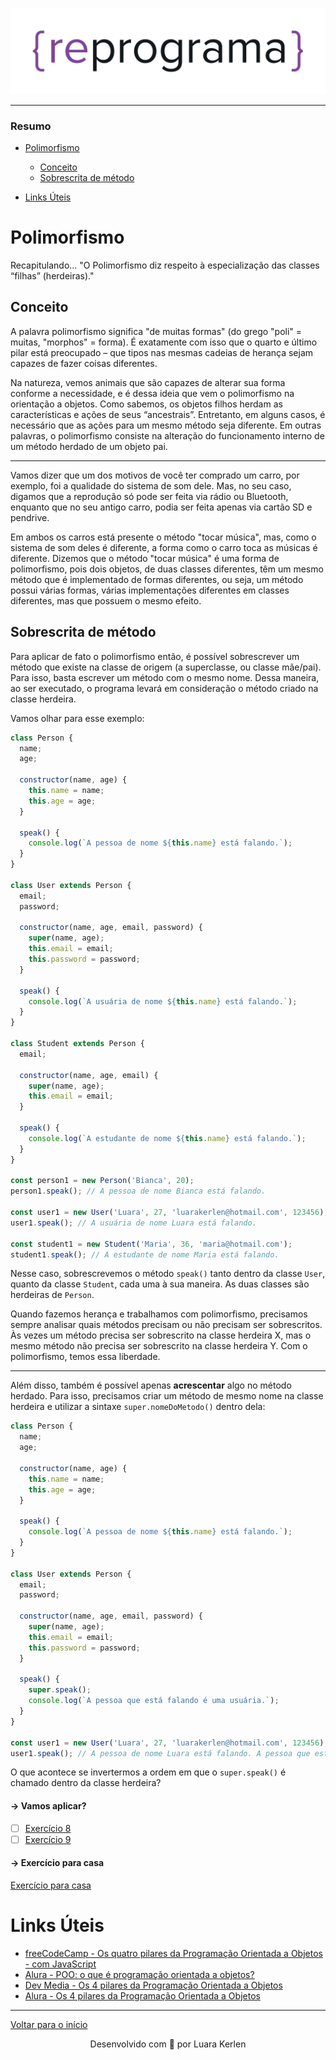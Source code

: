 <div align="center">

![Logo Light](../assets/reprograma-fundos-claros.png#gh-light-mode-only)

</div>

---

### Resumo

- [Polimorfismo](#polimorfismo)

  - [Conceito](#conceito)
  - [Sobrescrita de método](#sobrescrita-de-método)

- [Links Úteis](#links-úteis)

# Polimorfismo

Recapitulando...
"O Polimorfismo diz respeito à especialização das classes “filhas” (herdeiras)."

## Conceito
A palavra polimorfismo significa "de muitas formas" (do grego "poli" = muitas, "morphos" = forma).
É exatamente com isso que o quarto e último pilar está preocupado – que tipos nas mesmas cadeias de herança sejam capazes de fazer coisas diferentes.

Na natureza, vemos animais que são capazes de alterar sua forma conforme a necessidade, e é dessa ideia que vem o polimorfismo na orientação a objetos. Como sabemos, os objetos filhos herdam as características e ações de seus “ancestrais”. Entretanto, em alguns casos, é necessário que as ações para um mesmo método seja diferente. Em outras palavras, o polimorfismo consiste na alteração do funcionamento interno de um método herdado de um objeto pai.

___

Vamos dizer que um dos motivos de você ter comprado um carro, por exemplo, foi a qualidade do sistema de som dele. Mas, no seu caso, digamos que a reprodução só pode ser feita via rádio ou Bluetooth, enquanto que no seu antigo carro, podia ser feita apenas via cartão SD e pendrive.

Em ambos os carros está presente o método "tocar música", mas, como o sistema de som deles é diferente, a forma como o carro toca as músicas é diferente. Dizemos que o método "tocar música" é uma forma de polimorfismo, pois dois objetos, de duas classes diferentes, têm um mesmo método que é implementado de formas diferentes, ou seja, um método possui várias formas, várias implementações diferentes em classes diferentes, mas que possuem o mesmo efeito.

## Sobrescrita de método
Para aplicar de fato o polimorfismo então, é possível sobrescrever um método que existe na classe de origem (a superclasse, ou classe mãe/pai). Para isso, basta escrever um método com o mesmo nome. Dessa maneira, ao ser executado, o programa levará em consideração o método criado na classe herdeira.

Vamos olhar para esse exemplo:
```javascript
class Person {
  name;
  age;

  constructor(name, age) {
    this.name = name;
    this.age = age;
  }

  speak() {
    console.log(`A pessoa de nome ${this.name} está falando.`);
  }
}

class User extends Person {
  email;
  password;

  constructor(name, age, email, password) {
    super(name, age);
    this.email = email;
    this.password = password;
  }

  speak() {
    console.log(`A usuária de nome ${this.name} está falando.`);
  }
}

class Student extends Person {
  email;

  constructor(name, age, email) {
    super(name, age);
    this.email = email;
  }

  speak() {
    console.log(`A estudante de nome ${this.name} está falando.`);
  }
}

const person1 = new Person('Bianca', 20);
person1.speak(); // A pessoa de nome Bianca está falando.

const user1 = new User('Luara', 27, 'luarakerlen@hotmail.com', 123456);
user1.speak(); // A usuária de nome Luara está falando.

const student1 = new Student('Maria', 36, 'maria@hotmail.com');
student1.speak(); // A estudante de nome Maria está falando.
```

Nesse caso, sobrescrevemos o método `speak()` tanto dentro da classe `User`, quanto da classe `Student`, cada uma à sua maneira. As duas classes são herdeiras de `Person`.

Quando fazemos herança e trabalhamos com polimorfismo, precisamos sempre analisar quais métodos precisam ou não precisam ser sobrescritos. Às vezes um método precisa ser sobrescrito na classe herdeira X, mas o mesmo método não precisa ser sobrescrito na classe herdeira Y. Com o polimorfismo, temos essa liberdade.

___

Além disso, também é possível apenas **acrescentar** algo no método herdado. Para isso, precisamos criar um método de mesmo nome na classe herdeira e utilizar a sintaxe `super.nomeDoMetodo()` dentro dela:

```javascript
class Person {
  name;
  age;

  constructor(name, age) {
    this.name = name;
    this.age = age;
  }

  speak() {
    console.log(`A pessoa de nome ${this.name} está falando.`);
  }
}

class User extends Person {
  email;
  password;

  constructor(name, age, email, password) {
    super(name, age);
    this.email = email;
    this.password = password;
  }

  speak() {
    super.speak();
    console.log(`A pessoa que está falando é uma usuária.`);
  }
}

const user1 = new User('Luara', 27, 'luarakerlen@hotmail.com', 123456);
user1.speak(); // A pessoa de nome Luara está falando. A pessoa que está falando é uma usuária.
```

O que acontece se invertermos a ordem em que o `super.speak()` é chamado dentro da classe herdeira?

#### → Vamos aplicar?
- [ ] [Exercício 8](../Exerc%C3%ADcios/Para%20sala/Exerc%C3%ADcio%208/)
- [ ] [Exercício 9](../Exerc%C3%ADcios/Para%20sala/Exerc%C3%ADcio%209/)

#### → Exercício para casa
[Exercício para casa](../exercicios/para-casa/README.md)
# Links Úteis
- [freeCodeCamp - Os quatro pilares da Programação Orientada a Objetos - com JavaScript](https://www.freecodecamp.org/portuguese/news/os-quatro-pilares-da-programacao-orientada-a-objetos-com-javascript/#:~:text=Abstra%C3%A7%C3%A3o%20na%20Programa%C3%A7%C3%A3o%20Orientada%20a,o%20que%20ela%20est%C3%A1%20fazendo.)
- [Alura - POO: o que é programação orientada a objetos?](https://www.alura.com.br/artigos/poo-programacao-orientada-a-objetos)
- [Dev Media - Os 4 pilares da Programação Orientada a Objetos](https://www.devmedia.com.br/os-4-pilares-da-programacao-orientada-a-objetos/9264)
- [Alura - Os 4 pilares da Programação Orientada a Objetos](https://www.devmedia.com.br/os-4-pilares-da-programacao-orientada-a-objetos/9264)

---

[Voltar para o início](../README.md)

<p align="center">
  Desenvolvido com &#128156 por Luara Kerlen
</p>
